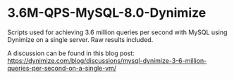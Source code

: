 # 3.6M-QPS-MySQL-8.0-Dynimize
Scripts used for achieving 3.6 million queries per second with MySQL using Dynimize on a single server. Raw results included.

A discussion can be found in this blog post: 
https://dynimize.com/blog/discussions/mysql-dynimize-3-6-million-queries-per-second-on-a-single-vm/
